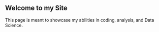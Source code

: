 ## Welcome to my Site

This page is meant to showcase my abilities in coding, analysis, and Data Science.
